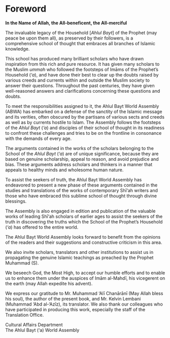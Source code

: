 Foreword
========

**In the Name of Allah, the All-beneficent, the All-merciful**

The invaluable legacy of the Household [*Ahlul Bayt*] of the Prophet
(may peace be upon them all), as preserved by their followers, is a
comprehensive school of thought that embraces all branches of Islamic
knowledge.

This school has produced many brilliant scholars who have drawn
inspiration from this rich and pure resource. It has given many scholars
to the Muslim *ummah* who followed the footsteps of Imāms of the
Prophet’s Household (*‘a*), and have done their best to clear up the
doubts raised by various creeds and currents within and outside the
Muslim society to answer their questions. Throughout the past centuries,
they have given well-reasoned answers and clarifications concerning
these questions and doubts.

To meet the responsibilities assigned to it, the Ahlul Bayt World
Assembly (ABWA) has embarked on a defense of the sanctity of the Islamic
message and its verities, often obscured by the partisans of various
sects and creeds as well as by currents hostile to Islam. The Assembly
follows the footsteps of the *Ahlul Bayt* (*‘a*) and disciples of their
school of thought in its readiness to confront these challenges and
tries to be on the frontline in consonance with the demands of every
age.

The arguments contained in the works of the scholars belonging to the
School of the *Ahlul Bayt* (*‘a*) are of unique significance, because
they are based on genuine scholarship, appeal to reason, and avoid
prejudice and bias. These arguments address scholars and thinkers in a
manner that appeals to healthy minds and wholesome human nature.

To assist the seekers of truth, the Ahlul Bayt World Assembly has
endeavored to present a new phase of these arguments contained in the
studies and translations of the works of contemporary Shī‘ah writers and
those who have embraced this sublime school of thought through divine
blessings.

The Assembly is also engaged in edition and publication of the valuable
works of leading Shī‘ah scholars of earlier ages to assist the seekers
of the truth in discovering the truths which the School of the Prophet’s
Household (*‘a*) has offered to the entire world.

The Ahlul Bayt World Assembly looks forward to benefit from the opinions
of the readers and their suggestions and constructive criticism in this
area.

We also invite scholars, translators and other institutions to assist us
in propagating the genuine Islamic teachings as preached by the Prophet
Muhammad (S).

We beseech God, the Most High, to accept our humble efforts and to
enable us to enhance them under the auspices of Imām al-Mahdī, his
vicegerent on the earth (may Allah expedite his advent).

We express our gratitude to Mr. Muhammad ‘Alī Chanārānī (May Allah bless
his soul), the author of the present book, and Mr. Kelvin Lembani
(Muhammad ‘Abd al-‘Azīz), its translator. We also thank our colleagues
who have participated in producing this work, especially the staff of
the Translation Office.

Cultural Affairs Department  
 The Ahlul Bayt (‘a) World Assembly



